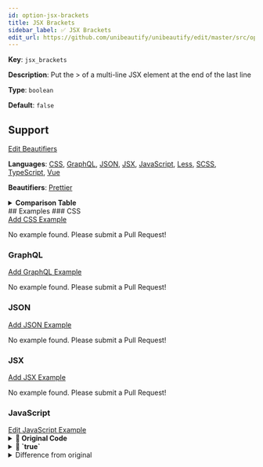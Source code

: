 ```yaml
---
id: option-jsx-brackets
title: JSX Brackets
sidebar_label: ✅ JSX Brackets
edit_url: https://github.com/unibeautify/unibeautify/edit/master/src/options.ts
---
```

**Key**: `jsx_brackets`

**Description**: Put the > of a multi-line JSX element at the end of the last line

**Type**: `boolean`

**Default**: `false`

## Support
<div><a class="edit-page-link button" href="https://github.com/unibeautify/website/edit/master/docs/../scripts/generate-docs/beautifiers.ts" target="_blank">Edit Beautifiers</a></div>

**Languages**: [CSS](/docs/language-css.html), [GraphQL](/docs/language-graphql.html), [JSON](/docs/language-json.html), [JSX](/docs/language-jsx.html), [JavaScript](/docs/language-javascript.html), [Less](/docs/language-less.html), [SCSS](/docs/language-scss.html), [TypeScript](/docs/language-typescript.html), [Vue](/docs/language-vue.html)

**Beautifiers**: [Prettier](/docs/beautifier-prettier.html)

<details><summary><strong>Comparison Table</strong></summary>
| Language | [Prettier](/docs/beautifier-prettier.html) |
| --- | --- |
| [CSS](/docs/language-css.html) | &#9989; |
| [GraphQL](/docs/language-graphql.html) | &#9989; |
| [JSON](/docs/language-json.html) | &#9989; |
| [JSX](/docs/language-jsx.html) | &#9989; |
| [JavaScript](/docs/language-javascript.html) | &#9989; |
| [Less](/docs/language-less.html) | &#9989; |
| [SCSS](/docs/language-scss.html) | &#9989; |
| [TypeScript](/docs/language-typescript.html) | &#9989; |
| [Vue](/docs/language-vue.html) | &#9989; |
</details>
## Examples
### CSS
<div><a class="edit-page-link button" href="https://github.com/unibeautify/website/new/master/docs/../examples/CSS/new?filename=jsx_brackets.txt&value=Type%20Example%20Here" target="_blank">Add CSS Example</a></div>

No example found. Please submit a Pull Request!
### GraphQL
<div><a class="edit-page-link button" href="https://github.com/unibeautify/website/new/master/docs/../examples/GraphQL/new?filename=jsx_brackets.txt&value=Type%20Example%20Here" target="_blank">Add GraphQL Example</a></div>

No example found. Please submit a Pull Request!
### JSON
<div><a class="edit-page-link button" href="https://github.com/unibeautify/website/new/master/docs/../examples/JSON/new?filename=jsx_brackets.txt&value=Type%20Example%20Here" target="_blank">Add JSON Example</a></div>

No example found. Please submit a Pull Request!
### JSX
<div><a class="edit-page-link button" href="https://github.com/unibeautify/website/new/master/docs/../examples/JSX/new?filename=jsx_brackets.txt&value=Type%20Example%20Here" target="_blank">Add JSX Example</a></div>

No example found. Please submit a Pull Request!
### JavaScript
<div><a class="edit-page-link button" href="https://github.com/unibeautify/website/edit/master/docs/../examples/JavaScript/jsx_brackets.txt" target="_blank">Edit JavaScript Example</a></div>

<details><summary><strong>🚧 Original Code</strong></summary>
```JavaScript
<div
className="HelloWorld"
title={`You are visitor number ${num}`}
onMouseOver={onMouseOver}
>
    hello world
</div>
```
</details>
<details><summary><strong>🔧 `true`</strong></summary>
Using [Prettier](/docs/beautifier-prettier.html) beautifier:
```JavaScript
<div
  className="HelloWorld"
  title={`You are visitor number ${num}`}
  onMouseOver={onMouseOver}>
  hello world
</div>;

```
<details><summary>Configuration</summary>
A `.unibeautify.json` file would look like the following:
```json
{
  "JavaScript": {
    "indent_size": 2,
    "indent_char": " ",
    "jsx_brackets": true
  }
}
```
</details>
<details><summary>Difference from original</summary>
```diff
Index: true
===================================================================
--- true	Original
+++ true	Beautified
@@ -1,7 +1,6 @@
 <div␊
-className="HelloWorld"␊
-title={`You␣are␣visitor␣number␣${num}`}␊
-onMouseOver={onMouseOver}␊
->␊
-␣␣␣␣hello␣world␊
-</div>
\ No newline at end of file
+␣␣className="HelloWorld"␊
+␣␣title={`You␣are␣visitor␣number␣${num}`}␊
+␣␣onMouseOver={onMouseOver}>␊
+␣␣hello␣world␊
+</div>;␊

```
</details>
</details>
<details><summary><strong>🔧 `false`</strong></summary>
Using [Prettier](/docs/beautifier-prettier.html) beautifier:
```JavaScript
<div
  className="HelloWorld"
  title={`You are visitor number ${num}`}
  onMouseOver={onMouseOver}
>
  hello world
</div>;

```
<details><summary>Configuration</summary>
A `.unibeautify.json` file would look like the following:
```json
{
  "JavaScript": {
    "indent_size": 2,
    "indent_char": " ",
    "jsx_brackets": false
  }
}
```
</details>
<details><summary>Difference from original</summary>
```diff
Index: false
===================================================================
--- false	Original
+++ false	Beautified
@@ -1,7 +1,7 @@
 <div␊
-className="HelloWorld"␊
-title={`You␣are␣visitor␣number␣${num}`}␊
-onMouseOver={onMouseOver}␊
+␣␣className="HelloWorld"␊
+␣␣title={`You␣are␣visitor␣number␣${num}`}␊
+␣␣onMouseOver={onMouseOver}␊
\ No newline at end of file
 >␊
-␣␣␣␣hello␣world␊
-</div>
+␣␣hello␣world␊
+</div>;␊

```
</details>
</details>
### Less
<div><a class="edit-page-link button" href="https://github.com/unibeautify/website/new/master/docs/../examples/Less/new?filename=jsx_brackets.txt&value=Type%20Example%20Here" target="_blank">Add Less Example</a></div>

No example found. Please submit a Pull Request!
### SCSS
<div><a class="edit-page-link button" href="https://github.com/unibeautify/website/new/master/docs/../examples/SCSS/new?filename=jsx_brackets.txt&value=Type%20Example%20Here" target="_blank">Add SCSS Example</a></div>

No example found. Please submit a Pull Request!
### TypeScript
<div><a class="edit-page-link button" href="https://github.com/unibeautify/website/new/master/docs/../examples/TypeScript/new?filename=jsx_brackets.txt&value=Type%20Example%20Here" target="_blank">Add TypeScript Example</a></div>

No example found. Please submit a Pull Request!
### Vue
<div><a class="edit-page-link button" href="https://github.com/unibeautify/website/new/master/docs/../examples/Vue/new?filename=jsx_brackets.txt&value=Type%20Example%20Here" target="_blank">Add Vue Example</a></div>

No example found. Please submit a Pull Request!